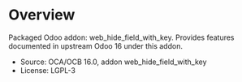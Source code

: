 # Overview

Packaged Odoo addon: web_hide_field_with_key. Provides features documented in upstream Odoo 16 under this addon.

- Source: OCA/OCB 16.0, addon web_hide_field_with_key
- License: LGPL-3
